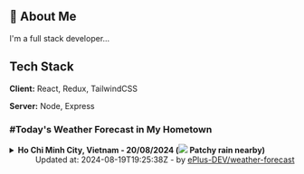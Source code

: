 ## 🚀 About Me
I'm a full stack developer...


## Tech Stack

**Client:** React, Redux, TailwindCSS

**Server:** Node, Express

### #Today's Weather Forecast in My Hometown



<details>
    <summary><b>Ho Chi Minh City, Vietnam - 20/08/2024 (<img src="https://cdn.weatherapi.com/weather/64x64/day/176.png" /> Patchy rain nearby)</b>
    </summary>

    
<table>
    <tr>
        <th>Hour</th>
        <td>00:00</td><td>01:00</td><td>02:00</td><td>03:00</td><td>04:00</td><td>05:00</td><td>06:00</td><td>07:00</td><td>08:00</td><td>09:00</td><td>10:00</td><td>11:00</td><td>12:00</td><td>13:00</td><td>14:00</td><td>15:00</td><td>16:00</td><td>17:00</td><td>18:00</td><td>19:00</td><td>20:00</td><td>21:00</td><td>22:00</td><td>23:00</td>
    </tr>
    <tr>
        <th>Weather</th>
        <td><img src="https://cdn.weatherapi.com/weather/64x64/night/113.png"></img></td><td><img src="https://cdn.weatherapi.com/weather/64x64/night/113.png"></img></td><td><img src="https://cdn.weatherapi.com/weather/64x64/night/113.png"></img></td><td><img src="https://cdn.weatherapi.com/weather/64x64/night/113.png"></img></td><td><img src="https://cdn.weatherapi.com/weather/64x64/night/113.png"></img></td><td><img src="https://cdn.weatherapi.com/weather/64x64/night/113.png"></img></td><td><img src="https://cdn.weatherapi.com/weather/64x64/day/113.png"></img></td><td><img src="https://cdn.weatherapi.com/weather/64x64/day/113.png"></img></td><td><img src="https://cdn.weatherapi.com/weather/64x64/day/113.png"></img></td><td><img src="https://cdn.weatherapi.com/weather/64x64/day/116.png"></img></td><td><img src="https://cdn.weatherapi.com/weather/64x64/day/119.png"></img></td><td><img src="https://cdn.weatherapi.com/weather/64x64/day/263.png"></img></td><td><img src="https://cdn.weatherapi.com/weather/64x64/day/353.png"></img></td><td><img src="https://cdn.weatherapi.com/weather/64x64/day/122.png"></img></td><td><img src="https://cdn.weatherapi.com/weather/64x64/day/176.png"></img></td><td><img src="https://cdn.weatherapi.com/weather/64x64/day/176.png"></img></td><td><img src="https://cdn.weatherapi.com/weather/64x64/day/176.png"></img></td><td><img src="https://cdn.weatherapi.com/weather/64x64/day/263.png"></img></td><td><img src="https://cdn.weatherapi.com/weather/64x64/day/176.png"></img></td><td><img src="https://cdn.weatherapi.com/weather/64x64/night/116.png"></img></td><td><img src="https://cdn.weatherapi.com/weather/64x64/night/116.png"></img></td><td><img src="https://cdn.weatherapi.com/weather/64x64/night/116.png"></img></td><td><img src="https://cdn.weatherapi.com/weather/64x64/night/113.png"></img></td><td><img src="https://cdn.weatherapi.com/weather/64x64/night/113.png"></img></td>
    </tr>
    <tr>
        <th>Condition</th>
        <td width="200px">Clear </td><td width="200px">Clear </td><td width="200px">Clear</td><td width="200px">Clear </td><td width="200px">Clear </td><td width="200px">Clear </td><td width="200px">Sunny</td><td width="200px">Sunny</td><td width="200px">Sunny</td><td width="200px">Partly Cloudy </td><td width="200px">Cloudy </td><td width="200px">Patchy light drizzle</td><td width="200px">Light rain shower</td><td width="200px">Overcast </td><td width="200px">Patchy rain nearby</td><td width="200px">Patchy rain nearby</td><td width="200px">Patchy rain nearby</td><td width="200px">Patchy light drizzle</td><td width="200px">Patchy rain nearby</td><td width="200px">Partly Cloudy </td><td width="200px">Partly Cloudy </td><td width="200px">Partly Cloudy </td><td width="200px">Clear </td><td width="200px">Clear </td>
    </tr>
    <tr>
        <th>Temperature</th>
        <td>26.9 °C</td><td>26.6 °C</td><td>27.4 °C</td><td>26.2 °C</td><td>26.1 °C</td><td>26 °C</td><td>26 °C</td><td>27.2 °C</td><td>28.8 °C</td><td>30.4 °C</td><td>31.9 °C</td><td>32.9 °C</td><td>33.5 °C</td><td>33.7 °C</td><td>33.1 °C</td><td>32.9 °C</td><td>32.6 °C</td><td>31.1 °C</td><td>29.2 °C</td><td>28.5 °C</td><td>28.1 °C</td><td>27.6 °C</td><td>27.1 °C</td><td>26.8 °C</td>
    </tr>
    <tr>
        <th>Wind</th>
        <td>9 kph</td><td>7.6 kph</td><td>6.8 kph</td><td>6.1 kph</td><td>5 kph</td><td>4.3 kph</td><td>6.1 kph</td><td>4.3 kph</td><td>7.2 kph</td><td>7.6 kph</td><td>8.6 kph</td><td>10.4 kph</td><td>10.1 kph</td><td>10.4 kph</td><td>10.1 kph</td><td>7.6 kph</td><td>4.7 kph</td><td>8.3 kph</td><td>10.8 kph</td><td>10.4 kph</td><td>9.7 kph</td><td>10.4 kph</td><td>10.1 kph</td><td>9.4 kph</td>
    </tr>
</table>

</details>

<div align="right">
    Updated at: 2024-08-19T19:25:38Z - by <a target="_blank"
        href="https://github.com/ePlus-DEV/weather-forecast">ePlus-DEV/weather-forecast</a>
</div>